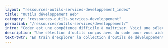 ```yaml
---
layout: "ressources-outils-services-developpement_index"
title: "Outils développement Web"
category: "ressources-outils-services-developpement"
permalink: "/ressources/outils-services/developpement/"
intro: "Coder est une compétence difficile à maîtriser. Voici une sélection d'outils conçus avec du code pour vous aider à écrire du code. Que ce soit un nouvel éditeur de texte ou une petite application de ligne de commande. Ces outils de développement sont là pour rendre votre vie de développeur plus facile."
description: "Une sélection d'outils conçus avec du code pour vous aider à écrire du code. Que ce soit un nouvel éditeur de texte ou une petite application de ligne de commande."
text-twtr: "En train d'explorer la collection d'outils de développement du @MagDuWebdesign"
---
```

